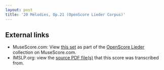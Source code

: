 ```yaml
---
layout: post
title: '20 Mélodies, Op.21 (OpenScore Lieder Corpus)'
---
```


## External links

- MuseScore.com: View [this set] as part of the [OpenScore Lieder] collection on MuseScore.com.
- IMSLP.org: view the [source PDF file(s)][IMSLP] that this score was transcribed from.

[IMSLP]: https://imslp.org/wiki/Special:ReverseLookup/342985
[this set]: https://musescore.com/openscore-lieder-corpus/sets/5079544
[OpenScore Lieder]: https://musescore.com/openscore-lieder-corpus
